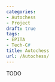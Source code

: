 ```yaml
---
categories:
- Autochess
- Project
draft: true
tags:
- EPITA
- Tech-C#
title: Autochess
url: /Autochess/
---
```


TODO
